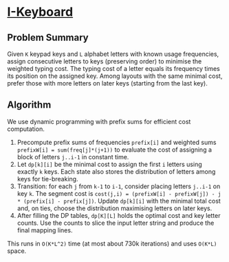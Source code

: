 # [I-Keyboard](https://www.spoj.com/problems/IKEYB)

## Problem Summary
Given `K` keypad keys and `L` alphabet letters with known usage frequencies, assign consecutive letters to keys (preserving order) to minimise the weighted typing cost. The typing cost of a letter equals its frequency times its position on the assigned key. Among layouts with the same minimal cost, prefer those with more letters on later keys (starting from the last key).

## Algorithm
We use dynamic programming with prefix sums for efficient cost computation.

1. Precompute prefix sums of frequencies `prefix[i]` and weighted sums `prefixW[i] = sum(freq[j]*(j+1))` to evaluate the cost of assigning a block of letters `j..i-1` in constant time.
2. Let `dp[k][i]` be the minimal cost to assign the first `i` letters using exactly `k` keys. Each state also stores the distribution of letters among keys for tie-breaking.
3. Transition: for each `j` from `k-1` to `i-1`, consider placing letters `j..i-1` on key `k`. The segment cost is
   `cost(j,i) = (prefixW[i] - prefixW[j]) - j * (prefix[i] - prefix[j])`.
   Update `dp[k][i]` with the minimal total cost and, on ties, choose the distribution maximising letters on later keys.
4. After filling the DP tables, `dp[K][L]` holds the optimal cost and key letter counts. Use the counts to slice the input letter string and produce the final mapping lines.

This runs in `O(K*L^2)` time (at most about 730k iterations) and uses `O(K*L)` space.
